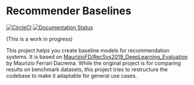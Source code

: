 # Recommender Baselines

[![CircleCI](https://circleci.com/gh/ceshine/baserec/tree/master.svg?style=svg)](https://circleci.com/gh/ceshine/baserec/tree/master) [![Documentation Status](https://readthedocs.org/projects/baserec/badge/?version=latest)](https://baserec.readthedocs.io/en/latest/?badge=latest)

(This is a work in progress)

This project helps you create baseline models for recommendation systems. It is based on [MaurizioFD/RecSys2019_DeepLearning_Evaluation](https://github.com/MaurizioFD/RecSys2019_DeepLearning_Evaluation) by Maurizio Ferrari Dacrema. While the original project is for comparing results on benchmark datasets, this project tries to restructure the codebase to make it adaptable for general use cases.
